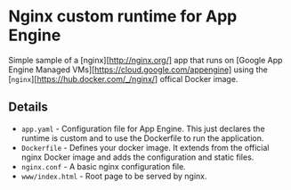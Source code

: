 # Nginx custom runtime for App Engine

Simple sample of a [nginx][http://nginx.org/] app that runs on [Google App Engine Managed VMs][https://cloud.google.com/appengine] using the [`nginx`][https://hub.docker.com/_/nginx/] offical Docker image.

## Details

+ `app.yaml` - Configuration file for App Engine. This just declares the runtime is custom and to use the Dockerfile to run the application.
+ `Dockerfile` - Defines your docker image. It extends from the official nginx Docker image and adds the configuration and static files.
+ `nginx.conf` - A basic nginx configuration file.
+ `www/index.html` - Root page to be served by nginx.
